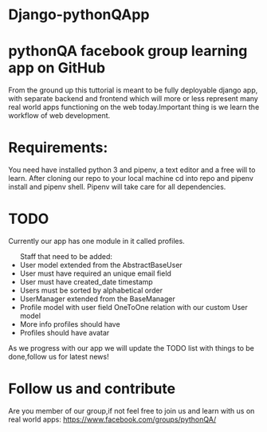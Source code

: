 # Django-pythonQApp
# pythonQA facebook group learning app on GitHub

From the ground up this tuttorial is meant to be fully deployable django app,
with separate backend and frontend which will more or less represent many real world apps 
functioning on the web today.Important thing is we learn the workflow of web development.

# Requirements:
You need have installed python 3 and pipenv, 
a text editor and a free will to learn.
After cloning our repo to your local machine cd into repo and 
pipenv install and pipenv shell.
Pipenv will take care for all dependencies.

# TODO
Currently our app has one module in it called profiles.
<ul>Staff that need to be added:
  <li>User model extended from the AbstractBaseUser</li>
  <li>User must have required an unique email field</li>
  <li>User must have created_date timestamp</li>
  <li>Users must be sorted by alphabetical order</li>
  <li>UserManager extended from the BaseManager</li>
  <li>Profile model with user field OneToOne relation with our custom User model</li>
  <li>More info profiles should have</li>
  <li>Profiles should have avatar</li>
</ul>
As we progress with our app we will update the TODO list with things to be done,follow us
for latest news!

# Follow us and contribute
Are you member of our group,if not feel free to join us and learn with us on real world apps:
https://www.facebook.com/groups/pythonQA/
